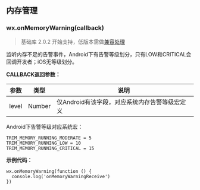 <!-- https://developers.weixin.qq.com/miniprogram/dev/api/memory.html -->

内存管理
----

### wx.onMemoryWarning(callback)

> 基础库 2.0.2 开始支持，低版本需做[兼容处理](https://developers.weixin.qq.com/miniprogram/dev/framework/compatibility.html)

监听内存不足的告警事件，Android下有告警等级划分，只有LOW和CRITICAL会回调开发者；iOS无等级划分。

**CALLBACK返回参数：**

  参数    |  类型     |  说明                         
----------|-----------|-------------------------------
  level   |  Number   |仅Android有该字段，对应系统内存告警等级宏定义

Android下告警等级对应系统宏：

    TRIM_MEMORY_RUNNING_MODERATE = 5
    TRIM_MEMORY_RUNNING_LOW = 10
    TRIM_MEMORY_RUNNING_CRITICAL = 15
    

**示例代码：**

    wx.onMemoryWarning(function () {
      console.log('onMemoryWarningReceive')
    })
